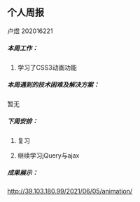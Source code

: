 ## 个人周报

卢煜 202016221

##### 本周工作：

1. 学习了CSS3动画功能

##### 本周遇到的技术困难及解决方案：

暂无

##### 下周安排：

1. 复习

2. 继续学习jQuery与ajax

##### 成果展示：

http://39.103.180.99/2021/06/05/animation/

